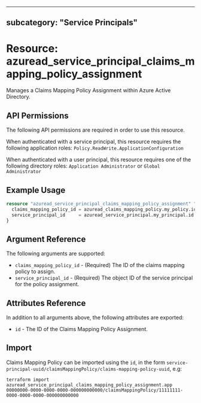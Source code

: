 
---
subcategory: "Service Principals"
---

# Resource: azuread_service_principal_claims_mapping_policy_assignment

Manages a Claims Mapping Policy Assignment within Azure Active Directory.

## API Permissions

The following API permissions are required in order to use this resource.

When authenticated with a service principal, this resource requires the following application roles: `Policy.ReadWrite.ApplicationConfiguration` 

When authenticated with a user principal, this resource requires one of the following directory roles: `Application Administrator` or `Global Administrator`

## Example Usage

```terraform
resource "azuread_service_principal_claims_mapping_policy_assignment" "app" {
  claims_mapping_policy_id = azuread_claims_mapping_policy.my_policy.id
  service_principal_id     = azuread_service_principal.my_principal.id
}
```

## Argument Reference

The following arguments are supported:

* `claims_mapping_policy_id` - (Required) The ID of the claims mapping policy to assign.
* `service_principal_id` - (Required) The object ID of the service principal for the policy assignment.

## Attributes Reference

In addition to all arguments above, the following attributes are exported:

* `id` - The ID of the Claims Mapping Policy Assignment.

## Import

Claims Mapping Policy can be imported using the `id`, in the form `service-principal-uuid/claimsMappingPolicy/claims-mapping-policy-uuid`, e.g:

```shell
terraform import azuread_service_principal_claims_mapping_policy_assignment.app 00000000-0000-0000-0000-000000000000/claimsMappingPolicy/11111111-0000-0000-0000-000000000000
```

